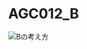 # AGC012_B

![Bの考え方](http://i.imgur.com/Jjwsc.jpg "http://drive.google.com/uc?export=view&id=1qtyTyoDxvmnUpix9ggiUCHAqcHt25LL5")